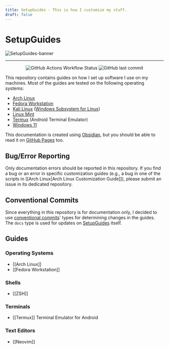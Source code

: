 ```yaml
---
title: SetupGuides - This is how I customize my stuff.
draft: false
---
```


# SetupGuides

![SetupGuides-banner](https://media.githubusercontent.com/media/Chris1320/SetupGuides/main/assets/images/banner/SetupGuides-banner.png)

-----

<center>
	<img alt="GitHub Actions Workflow Status" src="https://img.shields.io/github/actions/workflow/status/Chris1320/SetupGuides/deploy.yml?style=for-the-badge&label=Wiki%20Status&color=%23a6e3a1">
	<img alt="GitHub last commit" src="https://img.shields.io/github/last-commit/Chris1320/SetupGuides?style=for-the-badge&color=%2394e2d5">
</center>

This repository contains guides on how I set up software I use on my machines. Most of the guides are tested on the following operating systems:

- [Arch Linux](https://archlinux.org)
- [Fedora Workstation](https://fedoraproject.org/workstation/)
- [Kali Linux](https://www.kali.org/) ([Windows Subsystem for Linux](https://apps.microsoft.com/store/detail/kali-linux/9PKR34TNCV07))
- [Linux Mint](https://linuxmint.com/)
- [Termux](https://termux.com/) (Android Terminal Emulator)
- [Windows 11](https://www.microsoft.com/en-us/windows/windows-11)

This documentation is created using [Obsidian](https://obsidian.md/), but you should be able to read it on [GitHub Pages](https://chris1320.github.io/SetupGuides/) too.

## Bug/Error Reporting

Only documentation errors should be reported in this repository. If you find a bug or an error in specific customization guides (e.g., a bug in one of the scripts in [[Arch Linux|Arch Linux Customization Guide]]), please submit an issue in its dedicated repository.

## Conventional Commits

Since everything in this repository is for documentation only, I decided to use [conventional commits](https://www.conventionalcommits.org/)' types for determining changes in the guides. The `docs` type is used for updates on [SetupGuides](https://github.com/Chris1320/SetupGuides) itself.

## Guides

### Operating Systems

- [[Arch Linux]]
- [[Fedora Workstation]]

### Shells

- [[ZSH]]

### Terminals

- [[Termux]] Terminal Emulator for Android

### Text Editors

- [[Neovim]]
